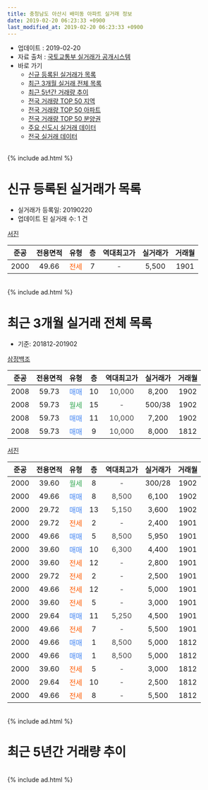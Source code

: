 ```yaml
---
title: 충청남도 아산시 배미동 아파트 실거래 정보
date: 2019-02-20 06:23:33 +0900
last_modified_at: 2019-02-20 06:23:33 +0900
---
```


* 업데이트 : 2019-02-20
* 자료 출처 : [국토교통부 실거래가 공개시스템](http://rt.molit.go.kr)
* 바로 가기
    * [신규 등록된 실거래가 목록](#신규-등록된-실거래가-목록)
    * [최근 3개월 실거래 전체 목록](#최근-3개월-실거래-전체-목록)
    * [최근 5년간 거래량 추이](#최근-5년간-거래량-추이)
    * [전국 거래량 TOP 50 지역](https://inasie.github.io/apt-trade-info/최근-3개월-전국에서-가장-거래가-많이-발생한-지역)
    * [전국 거래량 TOP 50 아파트](https://inasie.github.io/apt-trade-info/최근-3개월-전국에서-가장-거래가-많이-발생한-아파트)
    * [전국 거래량 TOP 50 분양권](https://inasie.github.io/apt-trade-info/최근-3개월-전국에서-가장-거래가-많이-발생한-분양권)
    * [주요 신도시 실거래 데이터](https://inasie.github.io/apt-trade-info/주요-신도시)
    * [전국 실거래 데이터](https://inasie.github.io/apt-trade-info/전국)
<br>
{% include ad.html %}
<br>

# 신규 등록된 실거래가 목록
* 실거래가 등록일: 20190220
* 업데이트 된 실거래 수: 1 건


[서진](https://search.naver.com/search.naver?query=%EC%B6%A9%EC%B2%AD%EB%82%A8%EB%8F%84+%EC%95%84%EC%82%B0%EC%8B%9C+%EB%B0%B0%EB%AF%B8%EB%8F%99+%EC%84%9C%EC%A7%84)

|준공|전용면적|유형|층|역대최고가|실거래가|거래월|
|:---:|:---:|:---:|:---:|:---:|:---:|:---:|
|2000|49.66|<span style="color:#ff5a00">전세</span>|7|<span style="color:#444444">-</span>|5,500|1901|


<br>
{% include ad.html %}
<br>

# 최근 3개월 실거래 전체 목록
* 기준: 201812-201902


[삼정백조](https://search.naver.com/search.naver?query=%EC%B6%A9%EC%B2%AD%EB%82%A8%EB%8F%84+%EC%95%84%EC%82%B0%EC%8B%9C+%EB%B0%B0%EB%AF%B8%EB%8F%99+%EC%82%BC%EC%A0%95%EB%B0%B1%EC%A1%B0)

|준공|전용면적|유형|층|역대최고가|실거래가|거래월|
|:---:|:---:|:---:|:---:|:---:|:---:|:---:|
|2008|59.73|<span style="color:#4285f3">매매</span>|10|<span style="color:#444444">10,000</span>|8,200|1902|
|2008|59.73|<span style="color:#34a853">월세</span>|15|<span style="color:#444444">-</span>|500/38|1902|
|2008|59.73|<span style="color:#4285f3">매매</span>|11|<span style="color:#444444">10,000</span>|7,200|1902|
|2008|59.73|<span style="color:#4285f3">매매</span>|9|<span style="color:#444444">10,000</span>|8,000|1812|

[서진](https://search.naver.com/search.naver?query=%EC%B6%A9%EC%B2%AD%EB%82%A8%EB%8F%84+%EC%95%84%EC%82%B0%EC%8B%9C+%EB%B0%B0%EB%AF%B8%EB%8F%99+%EC%84%9C%EC%A7%84)

|준공|전용면적|유형|층|역대최고가|실거래가|거래월|
|:---:|:---:|:---:|:---:|:---:|:---:|:---:|
|2000|39.60|<span style="color:#34a853">월세</span>|8|<span style="color:#444444">-</span>|300/28|1902|
|2000|49.66|<span style="color:#4285f3">매매</span>|8|<span style="color:#444444">8,500</span>|6,100|1902|
|2000|29.72|<span style="color:#4285f3">매매</span>|13|<span style="color:#444444">5,150</span>|3,600|1902|
|2000|29.72|<span style="color:#ff5a00">전세</span>|2|<span style="color:#444444">-</span>|2,400|1901|
|2000|49.66|<span style="color:#4285f3">매매</span>|5|<span style="color:#444444">8,500</span>|5,950|1901|
|2000|39.60|<span style="color:#4285f3">매매</span>|10|<span style="color:#444444">6,300</span>|4,400|1901|
|2000|39.60|<span style="color:#ff5a00">전세</span>|12|<span style="color:#444444">-</span>|2,800|1901|
|2000|29.72|<span style="color:#ff5a00">전세</span>|2|<span style="color:#444444">-</span>|2,500|1901|
|2000|49.66|<span style="color:#ff5a00">전세</span>|12|<span style="color:#444444">-</span>|5,000|1901|
|2000|39.60|<span style="color:#ff5a00">전세</span>|5|<span style="color:#444444">-</span>|3,000|1901|
|2000|29.64|<span style="color:#4285f3">매매</span>|11|<span style="color:#444444">5,250</span>|4,500|1901|
|2000|49.66|<span style="color:#ff5a00">전세</span>|7|<span style="color:#444444">-</span>|5,500|1901|
|2000|49.66|<span style="color:#4285f3">매매</span>|1|<span style="color:#444444">8,500</span>|5,000|1812|
|2000|49.66|<span style="color:#4285f3">매매</span>|1|<span style="color:#444444">8,500</span>|5,000|1812|
|2000|39.60|<span style="color:#ff5a00">전세</span>|5|<span style="color:#444444">-</span>|3,000|1812|
|2000|29.64|<span style="color:#ff5a00">전세</span>|10|<span style="color:#444444">-</span>|2,500|1812|
|2000|49.66|<span style="color:#ff5a00">전세</span>|8|<span style="color:#444444">-</span>|5,500|1812|


<br>
{% include ad.html %}
<br>

# 최근 5년간 거래량 추이


<div style="width:100%;">
    <canvas id="deal_progress" height="200"></canvas>
</div>

<script>
new Chart(document.getElementById("deal_progress"), {
    type: 'line',
    data: {
        labels: ['201402','201403','201404','201405','201406','201407','201408','201409','201410','201411','201412','201501','201502','201503','201504','201505','201506','201507','201508','201509','201510','201511','201512','201601','201602','201603','201604','201605','201606','201607','201608','201609','201610','201611','201612','201701','201702','201703','201704','201705','201706','201707','201708','201709','201710','201711','201712','201801','201802','201803','201804','201805','201806','201807','201808','201809','201810','201811','201812','201901','201902'],
        datasets: [{
            label: '매매',
            pointRadius: 1,
            data: [6, 11, 8, 4, 19, 7, 12, 17, 18, 21, 7, 20, 16, 23, 25, 16, 22, 22, 16, 16, 19, 21, 13, 11, 7, 9, 14, 10, 13, 14, 12, 11, 6, 14, 10, 7, 11, 6, 6, 17, 15, 12, 5, 6, 6, 5, 10, 14, 8, 14, 8, 14, 4, 4, 7, 5, 5, 3, 3, 3, 4],
            borderColor: "rgba(255, 201, 14, 1)",
            backgroundColor: "rgba(255, 201, 14, 0.5)",
            fill: false,
            lineTension: 0
        },{
            label: '전월세',
            pointRadius: 1,
            data: [20, 24, 12, 21, 21, 18, 17, 16, 14, 3, 12, 9, 11, 27, 17, 15, 10, 18, 14, 21, 15, 18, 12, 13, 17, 13, 11, 13, 11, 6, 14, 11, 13, 9, 8, 8, 12, 11, 9, 11, 3, 6, 12, 13, 11, 8, 7, 5, 10, 9, 5, 8, 11, 10, 9, 5, 5, 4, 3, 6, 2],
            borderColor: "rgba(0, 141, 185, 1)",
            backgroundColor: "rgba(0, 141, 185, 0.5)",
            fill: false,
            lineTension: 0
        }
        ]
    },
    options: {
        responsive: true,
        title: {
            display: false
        },
        tooltips: {
            mode: 'index',
            intersect: false
        },
        hover: {
            mode: 'nearest',
            intersect: true
        },
        scales: {
            xAxes: [{
                display: true,
                scaleLabel: {
                    display: true,
                    labelString: '년/월'
                }
            }],
            yAxes: [{
                display: true,
                ticks: {
                    suggestedMin: 0,
                },
                scaleLabel: {
                    display: true,
                    labelString: '실거래 수'
                }
            }]
        }
    }
});

</script>


<br>
{% include ad.html %}
<br>

